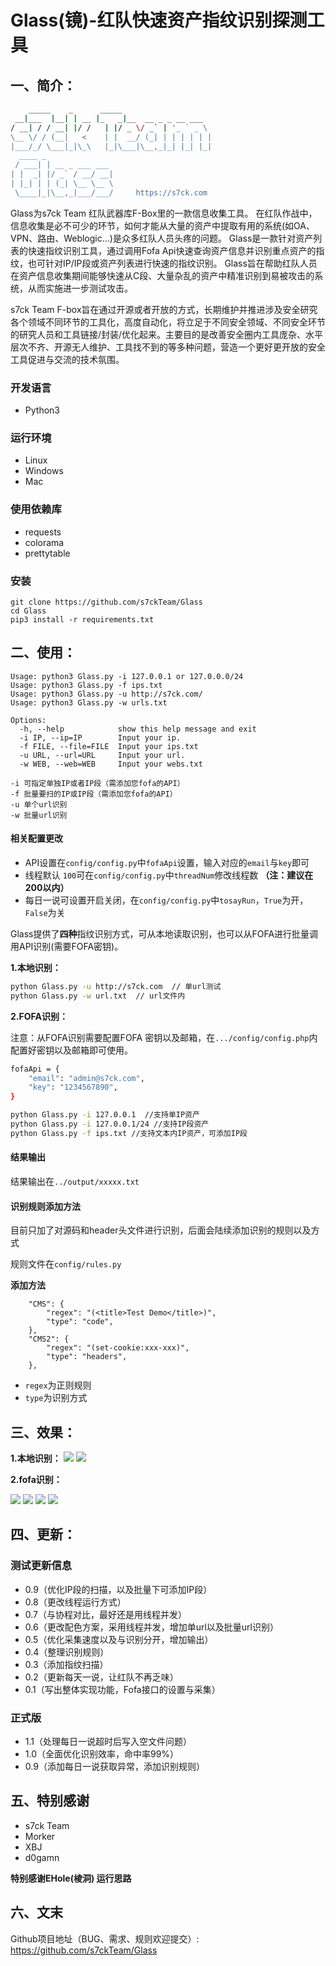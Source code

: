 # Glass(镜)-红队快速资产指纹识别探测工具

## 一、简介：

```bash
    _____    _      _____                    
 __|___  |__| | __ |_   _|__  __ _ _ __ ___  
/ __| / / __| |/ /   | |/ _ \/ _` | '_ ` _ \ 
\__ \/ / (__|   <    | |  __/ (_| | | | | | |
|___/_/ \___|_|\_\   |_|\___|\__,_|_| |_| |_|
  ____ _               
 / ___| | __ _ ___ ___ 
| |  _| |/ _` / __/ __|
| |_| | | (_| \__ \__ \
 \____|_|\__,_|___/___/ 	https://s7ck.com    
```


Glass为s7ck Team 红队武器库F-Box里的一款信息收集工具。
在红队作战中，信息收集是必不可少的环节，如何才能从大量的资产中提取有用的系统(如OA、VPN、路由、Weblogic...)是众多红队人员头疼的问题。
Glass是一款针对资产列表的快速指纹识别工具，通过调用Fofa Api快速查询资产信息并识别重点资产的指纹，也可针对IP/IP段或资产列表进行快速的指纹识别。
Glass旨在帮助红队人员在资产信息收集期间能够快速从C段、大量杂乱的资产中精准识别到易被攻击的系统，从而实施进一步测试攻击。

 s7ck Team F-box旨在通过开源或者开放的方式，长期维护并推进涉及安全研究各个领域不同环节的工具化，高度自动化，将立足于不同安全领域、不同安全环节的研究人员和工具链接/封装/优化起来。主要目的是改善安全圈内工具庞杂、水平层次不齐、开源无人维护、工具找不到的等多种问题，营造一个更好更开放的安全工具促进与交流的技术氛围。

### 开发语言

* Python3

### 运行环境

* Linux
* Windows
* Mac

### 使用依赖库

* requests
* colorama
* prettytable


### 安装
	git clone https://github.com/s7ckTeam/Glass
	cd Glass
	pip3 install -r requirements.txt


## 二、使用：

```
Usage: python3 Glass.py -i 127.0.0.1 or 127.0.0.0/24
Usage: python3 Glass.py -f ips.txt
Usage: python3 Glass.py -u http://s7ck.com/
Usage: python3 Glass.py -w urls.txt

Options:
  -h, --help            show this help message and exit
  -i IP, --ip=IP        Input your ip.
  -f FILE, --file=FILE  Input your ips.txt
  -u URL, --url=URL     Input your url.
  -w WEB, --web=WEB     Input your webs.txt

-i 可指定单独IP或者IP段（需添加您fofa的API）
-f 批量要扫的IP或IP段（需添加您fofa的API）
-u 单个url识别
-w 批量url识别
```
#### 相关配置更改

* API设置在`config/config.py`中`fofaApi`设置，输入对应的`email`与`key`即可
* 线程默认 `100`可在`config/config.py`中`threadNum`修改线程数 **（注：建议在200以内）**
* 每日一说可设置开启关闭，在`config/config.py`中`tosayRun`，`True`为开，`False`为关

 
Glass提供了**四种**指纹识别方式，可从本地读取识别，也可以从FOFA进行批量调用API识别(需要FOFA密钥)。

**1.本地识别：**

```bash
python Glass.py -u http://s7ck.com  // 单url测试
python Glass.py -w url.txt  // url文件内

```

**2.FOFA识别：**

注意：从FOFA识别需要配置FOFA 密钥以及邮箱，在`.../config/config.php`内配置好密钥以及邮箱即可使用。

```bash
fofaApi = {
    "email": "admin@s7ck.com",
    "key": "1234567890",
}
```

```bash
python Glass.py -i 127.0.0.1  //支持单IP资产
python Glass.py -i 127.0.0.1/24 //支持IP段资产
python Glass.py -f ips.txt //支持文本内IP资产，可添加IP段

```

#### 结果输出

结果输出在`../output/xxxxx.txt`

#### 识别规则添加方法

目前只加了对源码和header头文件进行识别，后面会陆续添加识别的规则以及方式

规则文件在`config/rules.py`

**添加方法**

```
    "CMS": {
        "regex": "(<title>Test Demo</title>)",
        "type": "code",
    },
    "CMS2": {
        "regex": "(set-cookie:xxx-xxx)",
        "type": "headers",
    },
```

* `regex`为正则规则
* `type`为识别方式


## 三、效果：

**1.本地识别：**
![](./Image/u1.png)
![](./Image/u2.png)

**2.fofa识别：**

![](./Image/c0.png)
![](./Image/c1.png)
![](./Image/c2.png)
![](./Image/Glass.gif)
## 四、更新：
### 测试更新信息

- 0.9（优化IP段的扫描，以及批量下可添加IP段）
- 0.8（更改线程运行方式）
- 0.7（与协程对比，最好还是用线程并发）
- 0.6（更改配色方案，采用线程并发，增加单url以及批量url识别）
- 0.5（优化采集速度以及与识别分开，增加输出）
- 0.4（整理识别规则）
- 0.3（添加指纹扫描）
- 0.2（更新每天一说，让红队不再乏味）
- 0.1（写出整体实现功能，Fofa接口的设置与采集）

### 正式版

* 1.1（处理每日一说超时后写入空文件问题）
* 1.0（全面优化识别效率，命中率99%）
* 0.9（添加每日一说获取异常，添加识别规则）

## 五、特别感谢
* s7ck Team
*  Morker
* XBJ
* d0gamn

**特别感谢EHole(棱洞) 运行思路**

## 六、文末
Github项目地址（BUG、需求、规则欢迎提交）: https://github.com/s7ckTeam/Glass
